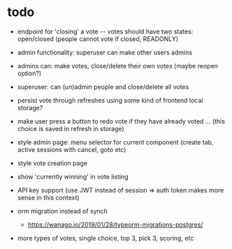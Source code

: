 # todo

- endpoint for 'closing' a vote -- votes should have two states: open/closed (people cannot vote if closed, READONLY)
- admin functionality: superuser can make other users admins
- admins can: make votes, close/delete their own votes (maybe reopen option?)
- superuser: can (un)admin people and close/delete all votes

- persist vote through refreshes using some kind of frontend local storage?
- make user press a button to redo vote if they have already voted ... (this choice is saved in refresh in storage)

- style admin page: menu selector for current component (create tab, active sessions with cancel, goto etc)
- style vote creation page
- show 'currently winning' in vote listing

- API key support (use JWT instead of session => auth token makes more sense in this context)
- orm migration instead of synch
	- https://wanago.io/2019/01/28/typeorm-migrations-postgres/

- more types of votes, single choice, top 3, pick 3, scoring, etc

